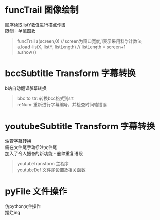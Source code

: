 # funcTrail 图像绘制
顺序读取listY数值进行描点作图\
限制：单值函数
> funcTrail a(screen,0) // screen为窗口宽度,1表示采用科学计数法\
> a.load (listX, listY, listLength) // listLength = screen+1 \
> a.show ()
# bccSubtitle Transform 字幕转换
b站自动翻译弹幕转换
> bbc to str: 转换bcc格式到srt\
> reNum: 重新进行字幕编号，并检查时间轴错误
# youtubeSubtitle Transform 字幕转换
油管字幕转换\
需在文件尾手动标注文件尾\
加入了令人振奋的新功能 - 删除重复语段
> youtubeTransform 主程序\
> youtubeDef 文件尾设置及相关函数
# pyFile 文件操作
仿python文件操作\
摆烂ing
